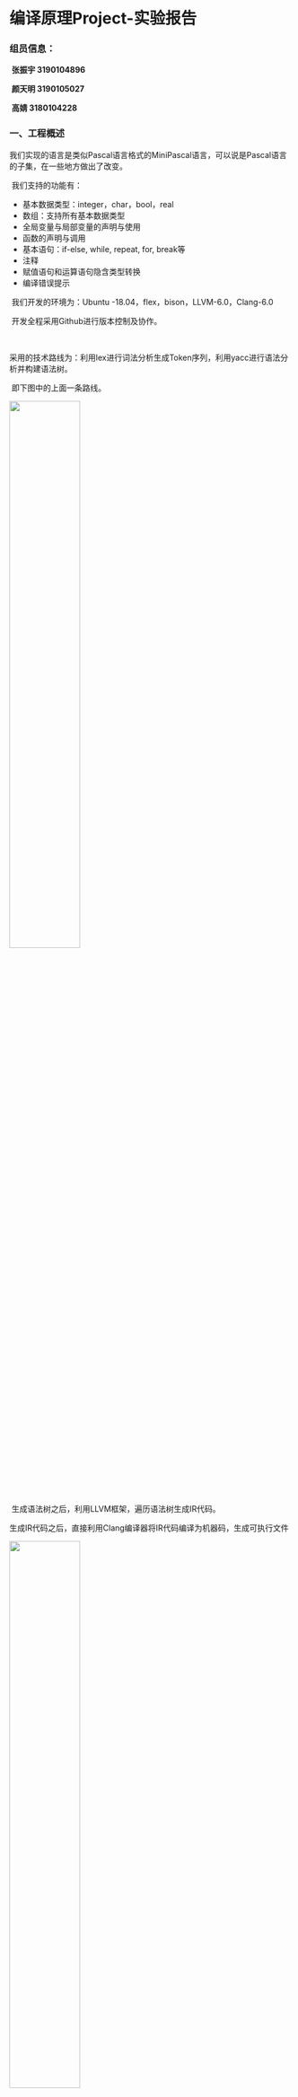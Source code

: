 

# 编译原理Project-实验报告

### **组员信息：**

​	**张振宇    3190104896**

​	**颜天明    3190105027**

​	**高婧        3180104228**



### 一、工程概述

​	我们实现的语言是类似Pascal语言格式的MiniPascal语言，可以说是Pascal语言的子集，在一些地方做出了改变。

​	我们支持的功能有：

- 基本数据类型：integer，char，bool，real
- 数组：支持所有基本数据类型
- 全局变量与局部变量的声明与使用
- 函数的声明与调用
- 基本语句：if-else, while, repeat, for, break等
- 注释
- 赋值语句和运算语句隐含类型转换
- 编译错误提示

​	我们开发的环境为：Ubuntu -18.04，flex，bison，LLVM-6.0，Clang-6.0

​	开发全程采用Github进行版本控制及协作。

​	

​	采用的技术路线为：利用lex进行词法分析生成Token序列，利用yacc进行语法分析并构建语法树。

​	即下图中的上面一条路线。

<img src="img/1.jpg" width="50%" />

​	生成语法树之后，利用LLVM框架，遍历语法树生成IR代码。

​	生成IR代码之后，直接利用Clang编译器将IR代码编译为机器码，生成可执行文件

<img src="img/2.jpg" width="50%" />



### 二、词法分析
##### 2.1. 工具介绍

在这次的实验当中，我们使用flex来完成词法分析过程。flex（快速词法分析产生器，fast lexical analyzer generator）是一种词法分析程序。它是lex的开放源代码版本，以BSD许可证发布。通常与GNU bison一同运作，但是它本身不不是GNU计划的一部分。
词法分析是将字符序列列转换为标记(token)序列列的过程。在词法分析阶段，编译器器读入源程序字符串流，将字符流转换为标记序列，同时将所需要的信息存储，然后将结果交给语法分析器。这是编译程序的第一个阶段且是必要阶段；词法分析的核心任务是扫描、识别单词且对识别出的单词给出定性、定长的处理。处理完成后，词法分析程序会生成将之前的程序文本转变为一系列token，传给之后的语法分析程序。示意图如下：
<img src="img/122.png" width="40%" />
标准lex文件由三部分组成，分别是定义区、规则区和⽤用户子过程区。在定义区，⽤用户可以编写C语⾔言中的声明语句，导入需要的头文件或声明变量。在规则区，用户需要编写以正则表达式和对应的动作的形式的代码。在用户子过程区，用户可以定义函数。

##### 2.2 实现过程

##### 2.2.1 立即数

```c++
digit [0-9]
letter [a-zA-Z]
string \"[^"]*\"
char \'.\'
id ({letter}|_)+({letter}|_|{digit})*
[0-9]{digit}* {
    yylval.type_int = atoi(yytext);   
   return INT;
}

-?(0|int)[.]{digit}+ {
    yylval.type_float = atof(yytext);
   return FLOAT;
}

{string} {
    char s[30] = {0};
    for(int i=0;i<strlen(yytext)-2;i++){
        s[i] = yytext[i+1];
    }
    yylval.type_string = s;
   return STRING;
}
"'\\n'" {
    yylval.type_char = 10;
    return CHAR;
}

"'\\0" {
    yylval.type_char = 0;
    return CHAR;
}
{char} {
    yylval.type_char = yytext[1];
   return CHAR;
}

{id} {
    yylval.id = strdup(yytext);
   return ID;
}
```
对于integer类型，我们检测一连串的数字；对于char类型，我们检测''包裹的任何一个单个字符和\开始的转义字符，对于string类型，我们检测""包裹的一连串的字符，对于identify类型，我们检测字母和下划线开头的一连串字符。

##### 2.2.2 保留字

```c++
"integer" {return TYPE_INT; printf("integer");}
"real" {return TYPE_FLOAT_8;}
"char" {return TYPE_CHAR;}
"string" {return TYPE_STRING;}
"array" {return ARRAY;}
"begin" {return BEGN;}
"break" {return BREAK;}
"case" {return CASE;}
"const" {return CONST;}
"to" {return TO;}
"do" {return DO;}
"else" {return ELSE;}
"end" {return END;}
"for" {return FOR;}
"function" {return FUNC;}
"if" {return IF;}
"of" {return OF;}
"procedure" {return PROC;}
"program" {return PROG;}
"repeat" {return REPEAT;}
"then" {return THEN;}
"until" {return UNTIL;}
"var" {return VAR;}
"while" {return WHILE;}
```
我们实现了部分pascal关键字的检测

##### 2.2.3 运算符

```c++
"not" {return NOT;}
"+" {return ADD;}
[-] {return SUB;}
"*" {return MUL;}
"/" {return DIV;}
"mod" {return MOD;}
"div" {return IDIV;}
"=" {return EQ;}
">" {return GRE;}
"<" {return LES;}
">=" {return GREQ;}
"<=" {return LESQ;}
"<>" {return NE;}
"or" {return OR;}
"and" {return AND;}
":=" {return ASSIGN;}
".." {return ARANGE;}
"[" {return LBR;}
"]" {return RBR;}
"(" {return LPR;}
")" {return RPR;}
"." {return DOT;}
"," {return COM;}
":" {return COL;}
";" {return SEMI;}
"^" {return CARET;}
"\n" {}
```
我们实现了pascal中运算符的检测。

### 三、语法分析
#### 3.1 工具介绍
yacc(Yet Another Compiler Compiler)，是一个经典的生成语法分析器的工具。yacc生成的编译器主要是用C语言写成的语法解析器（Parser），需要与词法解析器Lex一起使用，再把两部份产生出来的C程序一并编译。
yacc的输入是巴科斯范式（BNF）表达的语法规则以及语法规约的处理代码，Yacc输出的是基于表驱动的编译器，包含输入的语法规约的处理代码部分。yacc是开发编译器的一个有用的工具,采用LALR(1)语法分析方法。
与Lex相似，Yacc的输⼊入文件由以%%分割的三部分组成，分别是声明区、规则区和程序区。三部分的功能与Lex相似，不同的是规则区的正则表达式替换为CFG，在声明区要提前声明好使用到的终结符以及非终结符的类型。
在实验中，我们使用bison来进行yacc文件的编译。

#### 3.2 实现过程
##### 3.2.1 引入ast结点

```c++
%union{
    int type_int;
    float type_float;
    char type_char;
    char* type_string;
    char* id;
    ExprList* expr_list;
    Expr* expr_node;
    IDExpr* id_expr;
    Program* program_node;
    DeclPart* decl_part;
    FuncDeclList* func_list;
    OneFuncDecl* func_node;
    FuncHead* func_head;
    FuncBody* func_body;
    ExecPart* exec_part;
    Stmt* stmt_node;
    StmtList* stmt_list;
    AssignStmt* assign_node;
    ForStmt* for_node;
    FuncCallStmt* call_node;
    RepeatStmt* repeat_node;
    WhileStmt* while_node;
    IfStmt* if_node;
    ElseStmt* else_node;
    BreakStmt* break_node;
    VarDeclList* var_list;
    VarDecl* var_node;
    MyType* type_node;
    SimpleType* simple_type;
    IDList* id_list;
    ArrayType* array_type;
    ParaList* para_node;
    ProgHead* prog_head;
    BinExpr* bin_expr;
    UnaryExpr* un_expr;
    FunCallExpr* funcall_expr;
    ArrayExpr* array_expr;
}
```
在这里我们引入了ast文件中定义的各个结点结构，用作后面的非终结符类型定义。

##### 3.2.2 token定义

```c++
// 数据类型定义
%token TYPE_INT TYPE_INT_8 TYPE_INT_16 TYPE TYPE_INT_32 TYPE_INT_64 TYPE_BYTE TYPE_WORD TYPE_FLOAT_8 TYPE_FLOAT_16 TYPE_FLOAT_32 TYPE_BOOL TYPE_CHAR TYPE_STRING
// 符号
%token NOT ADD SUB MUL DIV MOD IDIV EQ GRE LES GREQ LESQ NE OR AND ASSIGN ARANGE LBR RBR LPR RPR DOT COM COL SEMI CARET
// 其他保留字
%token ARRAY BEGN BREAK CASE CONST TO DO ELSE END FOR FUNC IF OF PROC PROG REPEAT THEN UNTIL VAR WHILE
```
##### 3.2.3 非终结符定义

```c++
// 数据常量
%token<type_int> INT 
%token<type_float> FLOAT 
%token<type_char> CHAR
%token<type_string> STRING ID
// 结点
%type<expr_list> expr_list;
%type<expr_node> expr_node;
%type<id_expr> id_expr;
%type<program_node> program_node;
%type<decl_part> decl_part;
%type<func_list> func_list;
%type<func_node> func_node;
%type<func_head> func_head;
%type<func_body> func_body;
%type<exec_part> exec_part;
%type<stmt_node> stmt_node;
%type<stmt_list> stmt_list;
%type<assign_node> assign_node;
%type<for_node> for_node;
%type<call_node> call_node;
%type<repeat_node> repeat_node;
%type<while_node> while_node;
%type<if_node> if_node;
%type<else_node> else_node;
%type<break_node> break_node;
%type<var_list> var_list;
%type<var_node> var_node;
%type<simple_type> simple_type;
%type<id_list> id_list;
%type<para_node> para_node;
%type<prog_head> prog_head;
%type<expr_node> first_bin_expr;
%type<expr_node> second_bin_expr;
%type<expr_node> third_bin_expr;
%type<array_expr> array_expr;
```
我们使用之前引入的ast结点来定义这些非终结符。

##### 3.2.4 分析过程

```c++
program:
    program program_node
    | 
    ;

program_node:
    prog_head decl_part exec_part DOT { 
        ast_root = new Program($1, $2, $3); 
    }
;
```
我们将程序分为头部，定义部分，执行部分三个部分，每次新分析一个语句，我们都会建立一个对应的新结点，并将其需要的子节点赋值进去。
```c++
decl_part:
    VAR var_list func_list { 
        $$ = new DeclPart($2, $3); 
    }
    |
    { $$ = new DeclPart(); }
;
exec_part:
    BEGN stmt_list END { 
        $$ = new ExecPart($2);
    }
;
```
定义部分分为变量定义和函数定义，执行分为为一系列单独的可执行语句构成。
```c++
var_list:
    var_list var_node SEMI
{ $$ = $1;
  $$->pushVarDecl($2); }
    | 
{ $$ = new VarDeclList(); }
;

var_node:
    id_list COL simple_type{
        $$ = new VarDecl($3, $1); 
    }
    | id_list COL ARRAY LBR INT ARANGE INT RBR OF simple_type{
        ArrayType* ary = new ArrayType($5, $7, $10->getSimpleTypeName()); 
        $$ = new VarDecl(ary, $1);
    }
;
```
变量定义部分由一系列变量定义语句构成，一个单独的变量定义语句包括一组identidy开头，符号:紧随其后，加上变量类型（）可以是数组），后面可以加上初始化的部分。
```c++
simple_type:
    TYPE_INT
{ $$ = new SimpleType("integer"); }
    | TYPE_FLOAT_8
{ $$ = new SimpleType("real"); }
    | TYPE_FLOAT_32
{ $$ = new SimpleType("real"); }
    | TYPE_CHAR
{ $$ = new SimpleType("char"); }
    | TYPE_STRING
{ $$ = new SimpleType("string"); }
;
```
我们实现了以上五个数据类型的检测
```c++
func_list:
    func_list func_node
{ $$ = $1;
  $$->pushOneFuncDecl($2); }
    | 
{ $$ = new FuncDeclList(); }
;
func_node:
    func_head SEMI func_body SEMI
{ $$ = new OneFuncDecl($1, $3); }
;

func_head:
    FUNC ID LPR para_node RPR COL simple_type { 
        $$ = new FuncHead((string)$2, $7, $4); 
    }
;
func_body:
    var_list exec_part {
        $$ = new FuncBody($1, $2); 
    }
;
```
函数部分由一系列的函数构成，和pascal程序类似，每一个函数包含一个函数头，变量定义部分和函数体执行部分。函数头包含了函数参数和返回类型。
```c++
stmt_list:
    stmt_list stmt_node { 
        $$ = $1;
        $$->pushStmt($2); 
    }
    | stmt_node
{ $$ = new StmtList($1); }
;

stmt_node:
    assign_node
{ $$ = $1; }
    | for_node
{ $$ = $1; }
    | call_node
{ $$ = $1; }
    | repeat_node
{ $$ = $1; }
    | break_node
{ $$ = $1; }
    | while_node
{ $$ = $1; }
    | if_node
{ $$ = $1; }
;
```
执行部分语句体由一系列可单独执行的语句构成，这些语句分成了赋值语句，循环语句，条件语句等等。
```c++
assign_node:
    ID ASSIGN expr_node SEMI
{ IDExpr* id = new IDExpr("var", (string)$1); 
  $$ = new AssignStmt(id, $3); }
    | array_expr ASSIGN expr_node SEMI
{ $$ = new AssignStmt($1, $3); }
;
```
包:=的语句我们认为是赋值语句,赋值语句的左边可以是单个变量或者一个数组的某个元素，右边是一系列expresssion的组合
```c++
id_expr:
    ID
{ $$ = new IDExpr("var", (string)$1); }
    | INT
{ $$ = new IDExpr("Imm", (int)$1); }
    | CHAR
{ $$ = new IDExpr("Imm", (char)$1); }
    | FLOAT
{ $$ = new IDExpr("Imm", (double)$1); }
    | STRING
{ $$ = new IDExpr("Imm", (string)$1); }
;
```
expression的终点是identify或者立即数
```c++
expr_node:
    expr_node GRE first_bin_expr
{ $$ = new BinExpr("GT", $1, $3); }
    | expr_node LES first_bin_expr
{ $$ = new BinExpr("LT", $1, $3); }
    | expr_node EQ first_bin_expr
{ $$ = new BinExpr("EQUAL", $1, $3); }
    | expr_node GREQ first_bin_expr
{ $$ = new BinExpr("GE", $1, $3); }
    | expr_node LESQ first_bin_expr
{ $$ = new BinExpr("LE", $1, $3); }
    | expr_node NE first_bin_expr
{ $$ = new BinExpr("NE", $1, $3); }
    | first_bin_expr
{ $$ = $1; }
;

first_bin_expr:
    first_bin_expr ADD second_bin_expr
{ $$ = new BinExpr("PLUS", $1, $3); }
    | first_bin_expr SUB second_bin_expr
{ $$ = new BinExpr("MINUS", $1, $3); }
    | first_bin_expr OR second_bin_expr
{ $$ = new BinExpr("OR", $1, $3); }
    | second_bin_expr
{ $$ = $1; }
;

second_bin_expr:
    second_bin_expr MUL third_bin_expr
{ $$ = new BinExpr("MUL", $1, $3); }
    | second_bin_expr DIV third_bin_expr
{ $$ = new BinExpr("DIV", $1, $3); }
    | second_bin_expr IDIV third_bin_expr
{ $$ = new BinExpr("DIV", $1, $3); }
    | second_bin_expr AND third_bin_expr
{ $$ = new BinExpr("AND", $1, $3); }
    | second_bin_expr MOD third_bin_expr
{ $$ = new BinExpr("MOD", $1, $3); }
    | third_bin_expr
{ $$ = $1; }
;

third_bin_expr:
    NOT third_bin_expr
{ $$ = new UnaryExpr("NOT", $2); }
    | SUB third_bin_expr
{ $$ = new UnaryExpr("SUB", $2); }
    | ID LPR expr_list RPR
{ $$ = new FunCallExpr((string)$1, $3); }
    | array_expr
{ $$ = $1; }
    | LPR expr_node RPR
{ $$ = $2; }
    | id_expr
{ $$ = $1; }
```
按照运算符的优先级，我们逐步解析expression的集合体，并且考虑括号数组函数调用等因素。
```c++
array_expr:
    ID LBR expr_node RBR {
        $$ = new ArrayExpr((string)$1, $3);
    }
;
```
数组比较特殊，我们单独分析，为一个数组名和一个括号内的expression集合体
```c++
for_node:
    FOR ID ASSIGN expr_node TO expr_node DO exec_part SEMI {
        $$ = new ForStmt((string)$2, $4, $6, $8->sl); 
    }
    | FOR ID ASSIGN expr_node TO expr_node DO stmt_node {
        StmtList* sl = new StmtList($8);
        $$ = new ForStmt((string)$2, $4, $6, sl);
    }
;
while_node:
    WHILE expr_node DO exec_part SEMI{
        $$ = new WhileStmt($2, $4->sl); 
    }
    | WHILE expr_node DO stmt_node {
        StmtList* sl = new StmtList($4);
        $$ = new WhileStmt($2, sl);
    }
;
```
循环语句包括for循环和while循环，二者的分析差不多，都是一个条件语句加上statement集合体
```c++
if_node:
    IF LPR expr_node RPR THEN exec_part SEMI else_node
{ $$ = new IfStmt($3, $6->sl, $8); }
    | IF LPR expr_node RPR THEN stmt_node else_node
{ StmtList* sl = new StmtList();
  sl->pushStmt($6);
  $$ = new IfStmt($3, sl, $7); }
;

else_node:
    ELSE exec_part SEMI
{ $$ = new ElseStmt($2->sl); }
    | 
{ $$ = new ElseStmt(); }
;
```
条件语句包括一个if开头的判断和else，if语句包含一个条件判断expression和一系列可执行语句集合体，else语句可以没有。
### 四、语法树结构设计

利用面向对象的思想，我们将AST的每个节点定义成类和对象。利用多态和继承，我们将语法树的每一个节点抽象为基类BaseNode，基类中存储着每个节点共有的属性：classname，line-number，并定义了通用的方法及生成中间代码所用的CodeGen函数。

```c++
class BaseNode{
private:
    int line_num=-1;
    string classname = "base";
public:
    BaseNode(string name){ this->classname = name; }
    string getClass() const { return this->classname; }
    virtual llvm::Value *CodeGen(CodeGenContext &context) = 0;
};
```

利用基类BaseNode，我们将其余类对其进行继承，大致分为以下几类：

- 划分程序区域类型
- 表达式类型
- 语句类型
- 类型、变量、函数等与定义相关的类型

**划分区域：**

划分区域的节点的主要作用是将各区域的语句综合起来，有序的连在区域节点之下。通过这种设计，我们可以将程序清晰的分为几个区域，及更加细分为子区域，最终到达叶子节点。

采用这种设计的好处是：

- 每种区域都有特定的类，指针也根据具体情况而特化，这样能使语法树的语义更加清楚。
- 利用多态的机制，为每个节点增加一个CodeGen的虚函数，这样通过定义每种类的CodeGen方法，我们并不需要完全知道孩子是什么类型的派生类，只需要调用他们的CodeGen方法即可。
- 这种设计在定义语法树时需要很多代码，但是在使用时带来了极大的方便，因为我们在向下时已经清楚的知道了这种节点的孩子个数，如何使用。

类定义示例如下图所示：

```c++
class DeclPart : public BaseNode
{
private:
    VarDeclList *varlist;
    FuncDeclList *funclist;

public:
    DeclPart():BaseNode("declpart"){}
    DeclPart(VarDeclList *v, FuncDeclList *f) : BaseNode("declpart"), varlist(v), funclist(f) {}
    VarDeclList *getVarListNode() { return this->varlist; }
    FuncDeclList *getFuncPartNode() { return this->funclist; }
    virtual llvm::Value *CodeGen(CodeGenContext &context);
};
```

区域的划分大致如下：

<img src="img/3.jpg" width="50%" />

Program分为定义部分和执行部分，定义部分分为一组变量定义和一组函数定义。执行部分就是要执行的语句列表。



**表达式类型：**

表达式类型的节点都继承于基类Expr，共分为：

- IDExpr：存储立即数、变量名的表达式
- BinExpr：二元计算型的表达式
- UnaryExpr：一元计算型的表达式
- FuncallExpr：调用函数返回结果的表达式
- ArrayExpr：指定下标的数组的表达式



**语句类型：**

语句类型的节点都继承于基类Stmt，共分为：

- AssignStmt：赋值语句，左面是变量，右面是值
- ForStmt：循环类型的语句
- FunCallStmt：调用函数的语句（无用返回值）
- RepeatStmt：循环类型的语句
- WhileStmt：循环类型的语句
- IfStmt：条件控制类型的语句
- ElseStmt：和If配套使用
- BreakStmt：跳出循环的语句



**定义相关类型：**

定义相关的类型主要有：

MyType：类型的基类，派生类有：

- SimpleType：基本数据类型
- ArrayType：数组类型

OneFuncDecl：一个函数的定义

- FuncHead：函数头，包含函数名，返回类型，参数表
- FuncBody：变量定义、语句列表

VarDecl：一组变量定义

- 存有MyType类型的type
- IDList，变量名表

​	

### 五、语法树可视化

### 六、中间代码生成

##### 6.1、基本框架与语法树遍历方法：

在中间代码的生成中，我们主要使用的框架是LLVM框架，使用的版本是6.0 （ubuntu apt安装）

如上文所述，每个节点都有属于自己的虚函数方法。这样的话就可以采用一种“自驱动”的遍历方式。父节点调用子节点的Codegen方法，子节点的CodeGen方法也会进一步调用子节点的方法，如此以来就很自然的实现了语法树遍历，不用特别考虑遍历的顺序就可以实现正确顺序的遍历。

例如在赋值语句的CodenGen方法中：

```c++
llvm::Value* AssignStmt::CodeGen(CodeGenContext &context){
    cout<<"Generate AssignStmt..."<<endl;

    context.genpointer=true;
    auto lhs = this->getLeftExprNode()->CodeGen(context);
    
    context.genpointer=false;
    auto rhs = this->getRightExprNode()->CodeGen(context);
    
    ......
    
    return rhs;
}
```

这个节点可以直接调用左子节点和右子节点的Codegen方法，从而实现“需求驱动”的递归遍历。



##### 6.2、CodeGenContext类设计

LLVM的基本逻辑是，一个Module代表一个文件，一个BasicBlock代表一个代码块，所以生成代码实际上就是指定module之后，不断新建和向每个BasicBlock插入语句的过程。我们需要一个Context类来保存现在的文件信息和所在的块，以及历史块和很多的上下文信息。

```C++
class CodeGenContext{
private:
    std::vector<CodeGenBlock *> blocks;
    //主函数
    std::map<std::string,pair<int,int>> arrayrecord;
public:
    
    bool isGlobal=true;
    bool genpointer=false;
    bool breakif=false;
    llvm::Module *module;
    llvm::IRBuilder<> builder;
    llvm::Function *mainFunction;
    llvm::LLVMContext globalcontext;
    llvm::Function *curfunction;

    //system function
    llvm::Function *printf_func;
    llvm::Function *scanf_func;
    ...
}
```

context类中存储的变量有：isGlobal-当前是否在全局变量区。genpointer-当前是否在产生指针。breakif-当前if是否为break的if等信息。其中比较重要的属性为：module代表当前文件，curfunction代表当前所在函数，builder是llvm的一个工具类，可以指定插入的Block进行代码插入。

另外context中还定义了两个系统函数：输入和输出。

每个节点的CodeGen方法都需要讲context作为参数来获取上下文信息。



###### 下面将会展示每类节点的CodeGen方法的实现，在主函数中，只需要调用根节点的Codegen方法即可遍历整棵树。



##### 6.3、区域划分节点

区域划分节点的实现基本上为：按照顺序调用子节点的CodeGen方法。



##### 6.4、定义相关类型

分为函数定义和变量定义：

###### 函数定义的方法为：

- 根据返回类型和参数表创建函数类型
- 根据函数类型创建函数
- 保存上下文并将上下文切换到函数中
- 生成参数的局部变量
- 生成代表返回值的局部变量
- 生成函数体
- 返回返回值
- 恢复上下文
- api示例如下：

```c++
auto rettype = getLLVMtype(this->getFuncDeclNode()->getRetType(),context);
auto func_type = llvm::FunctionType::get(rettype,llvm::makeArrayRef(para_types),false);
auto function = llvm::Function::Create(func_type,llvm::Function::ExternalLinkage,
        		this->getFuncDeclNode()->getFuncName(),context.module);
```



###### 变量定义的方法为：

- 获取变量的Type （array或simple）
- 检测全局或局部
- 调用llvm的api进行声明
- api示例如下：

```c++
       llvm::Value * ret;
       for(auto i=list.begin(); i!=list.end(); i++){
            ret = new llvm::GlobalVariable(
          		*context.module,ty,false,
                llvm::GlobalVariable::ExternalLinkage,constant,*i
            );
            cout<<"create global: "<<*i<<endl;
       }
       return ret; 
```



###### 在变量定义的时候，根据数组和基本类型调用不同的api



##### 6.5、语句相关类型

###### 赋值语句：

- 调用左子节点，获取变量指针
- 调用右子节点，获取值
- 判断是否需要隐式类型转换
- 利用llvm api进行赋值

```c++
		context.builder.CreateStore(rhs,lhs);
```





###### 函数调用语句：

- 判断是系统函数还是用户函数
- 系统函数要将参数处理为特定格式
- 用户函数直接调用函数调用的表达式的方法来实现

```c++
llvm::Value* FuncCallStmt::CodeGen(CodeGenContext &context){
    cout<<"Generating FuncCallStmt..."<<endl;
    if(this->getFuncName()=="write"||this->getFuncName()=="writeln"|| this->getFuncName()=="write10d"){
        return SysCall(this,context);
    }
    else if(this->getFuncName()=="read"||this->getFuncName()=="readln"){
        return SysCall(this,context);
    }
    else{
        // user's function
        auto Funcall = new FunCallExpr(this->getFuncName(),this->getParaExprListNode());
        return Funcall->CodeGen(context);
    }
    return NULL;
}
```



###### 循环控制语句，以For语句为例：

- 将语句分为四块，分别的entry初始化，body语句体，end循环及结束判断，next下一个块
- entry中要将循环变量赋初值并做初步判断，创建跳向body的语句
- body插入for内部的语句
- end将循环变量增加并且增加条件判断和跳转语句
- 在body中要将body块放入栈中并记录break语句应该跳到的位置，即next块
- 结束后将栈顶的块跳出，替换为next块，next块将继承栈顶块的break位置

###### 其余循环控制和for大同小异，比for更加简单，不再展示，但是要注意body块一定会入栈并且记录break的位置。



###### 条件控制语句：

- 将语句分为三个代码块，blocktrue判断条件为true时的语句块,blockfalse判断条件为false时的语句块,next下一个语句块。
- 创建一个条件跳转来控制跳转到blocktrue或者blockfalse
- 生成两个block中的语句，两个块最后跳转到next

条件控制中一个关键点是if之后的跳转有可能经过break的更改，如果连续插入两条跳转，生成的IR会出错，所以当有break的时候只能用break跳转代替原来的跳转。



##### 6.6、表达式相关类型

###### 二元运算表达式：

- 调用左右节点获取左右的值
- 判断是否需要隐式类型转换
- 根据op值进行不同运算
- api调用示例如下：

```c++
        if(op == "PLUS") 
            return context.builder.CreateFAdd(L,R,"add");
        else if(op=="MINUS") 
            return context.builder.CreateFSub(L,R,"sub");
        else if(op=="MUL") 
            return context.builder.CreateFMul(L,R,"mul");
```



###### 单目运算表达式：

- 获取唯一的子节点值
- 根据op值进行运算
- api调用如下：

```c++
	if(op == "NOT")
        return context.builder.CreateNot(this->getExprNode()->CodeGen(context));
```



###### 函数调用表达式：

- 利用module的api获得函数指针
- 获取参数的值
- 利用CreateCall的api调用函数

```c++
llvm::Value* FunCallExpr::CodeGen(CodeGenContext &context){
    ......
    auto callee = context.module->getFunction(this->getFuncName());
    vector<llvm::Value*> args;
    for(auto it : this->getExprListNode()->getExprList()){
        args.push_back(it->CodeGen(context));
    }
    return context.builder.CreateCall(callee,args);
}
```

函数调用语句利用函数调用表达式实现函数调用的时候，无需返回值，但是函数调用表达式一定会返回返回值。



###### 数组取值表达式:

- 首先获得index节点的生成值
- 利用CreateInBoundsGEP的api取指针
- 判断当前是否在取指针，从而返回值或指针

```c++
    if(context.genpointer)
        return context.builder.CreateInBoundsGEP(arrptr,{zero,trueindex});
    else 
        return context.builder.CreateLoad(context.builder.CreateInBoundsGEP(arrptr,						{zero,trueindex}));
```



###### 立即数或变量类型的表达式：

- IDExpr是语法树中叶子类型的节点，能够利用本身存储的信息返回llvm::Value类型的值。

- IDExpr中存储了type属性，区分立即数和变量名

- 根据属性及api返回值或指针



### 七、编译器测试

##### 1、机器码生成

将生成的IR输出到.ll类型的文件中，利用clang xx.ll -o result 指令生成result可执行文件



##### 2、测试样例

###### 快速排序：

```pascal
program quicksort;
var
    n,k:integer;
    a:array[1..10002] of integer;
    i,j,m,t:integer;
function qsort(l,r:integer):integer;
begin
    i:=l;
    j:=r;
    m:=a[(l+r) div 2];
    repeat
        while (a[i]<m) do i:=i+1;
        while (a[j]>m) do j:=j-1;
        if( not(i>j)) then
        begin
        t:=a[i];
        a[i]:=a[j];
        a[j]:=t;
        i:=i+1;
        j:=j-1;
        end;
    until i>j;
    if (l<j) then qsort(l,j);
    if (i<r) then qsort(i,r);
end;
begin
    read(n);
    for k:=1 to n do
        read(a[k]);
    qsort(1,n);
    for k:=1 to n do begin
        writeln(a[k]);
    end;
end.
```

###### 测试结果：

<img src="img/4.jpg" width="50%" />



###### 矩阵乘法：

```pascal
program matrixMul;
var
    a, b, result : array [0 .. 1000] of integer; 
    rowA, rowB, columnA, columnB: integer;
    i, j, k, idx1, idx2, idx3 : integer;
begin
    read(rowA, columnA); 
    for i := 0 to rowA - 1 do
    begin
        for j := 0 to columnA - 1 do
        begin
            idx1 := i * columnA + j;
            read(a[idx1]);
        end;
    end;

    read(rowB, columnB); 
    for i := 0 to rowB - 1 do
    begin
        for j := 0 to columnB - 1 do
        begin
            idx1 := i * columnB + j;
            read(b[idx1]);
        end;
    end;

    if (columnA = rowB) then
    begin
        for i := 0 to rowA - 1 do
        begin
            for j := 0 to columnB - 1 do
            begin
                idx1 := i * columnB + j;
                result[idx1] := 0;
                for k := 0 to rowB - 1 do
                begin
                    idx2 := i * columnA + k;
                    idx3 := k * columnB + j;
                    result[idx1] := result[idx1] + (a[idx2] * b[idx3]);
                end;
            end;
        end;

        for i := 0 to rowA - 1 do
        begin
            for j := 0 to columnB - 1 do
            begin
                idx1 := i * columnB + j;
                write10d(result[idx1]);
            end;
            writeln(""); 
        end;
    end;

    else
    begin
        writeln("Incompatible Dimensions");
    end;
end.
```

###### 测试结果：

<img src="img/5.jpg" width="50%" />



###### 课程表：

代码复杂不再展示

###### 测试结果：

<img src="img/6.jpg" width="50%" />



### 八、心得与体会

本次实验中，我们花费了半个星期的时间来设计语法树结构，设计阶段花费的时间也让我们后续的工作进行的更加容易。语法树结构设计完毕后，我们三个人就可以分别去做三部分工作。

在中间代码的生成中，一个最大的难点就是LLVM api的使用，英文文档晦涩难懂，难以阅读，我们找到了很多关于IR生成的博客，和一个gnu.org提供的toy complier样例，从而学会了IR生成的基本流程和方法。在具体的api调用中，多使用vscode的转到定义方法查看llvm的源代码，源代码中的注释和变量名比文档中写的清楚很多。
